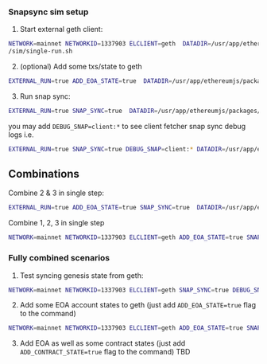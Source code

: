 ### Snapsync sim setup

1. Start external geth client:
```bash
NETWORK=mainnet NETWORKID=1337903 ELCLIENT=geth  DATADIR=/usr/app/ethereumjs/packages/client/data test
/sim/single-run.sh
```

2. (optional) Add some txs/state to geth
```bash
EXTERNAL_RUN=true ADD_EOA_STATE=true  DATADIR=/usr/app/ethereumjs/packages/client/data npm run tape -- test/sim/snapsync.spec.ts
```

3. Run snap sync:
```bash
EXTERNAL_RUN=true SNAP_SYNC=true  DATADIR=/usr/app/ethereumjs/packages/client/data npm run tape -- test/sim/snapsync.spec.ts
```
you may add `DEBUG_SNAP=client:*` to see client fetcher snap sync debug logs i.e.
```bash
EXTERNAL_RUN=true SNAP_SYNC=true DEBUG_SNAP=client:* DATADIR=/usr/app/ethereumjs/packages/client/data npm run tape -- test/sim/snapsync.spec.ts
```

## Combinations

Combine 2 & 3 in single step:
```bash
EXTERNAL_RUN=true ADD_EOA_STATE=true SNAP_SYNC=true  DATADIR=/usr/app/ethereumjs/packages/client/data npm run tape -- test/sim/snapsync.spec.ts
```

Combine 1, 2, 3 in single step
```bash
NETWORK=mainnet NETWORKID=1337903 ELCLIENT=geth ADD_EOA_STATE=true SNAP_SYNC=true DEBUG_SNAP=client:*  DATADIR=/usr/app/ethereumjs/packages/client/data npm run tape -- test/sim/snapsync.spec.ts
```

### Fully combined scenarios

1. Test syncing genesis state from geth:
```bash
NETWORK=mainnet NETWORKID=1337903 ELCLIENT=geth SNAP_SYNC=true DEBUG_SNAP=client:*  DATADIR=/usr/app/ethereumjs/packages/client/data npm run tape -- test/sim/snapsync.spec.ts
```

2. Add some EOA account states to geth (just add `ADD_EOA_STATE=true` flag to the command)
```bash
NETWORK=mainnet NETWORKID=1337903 ELCLIENT=geth ADD_EOA_STATE=true SNAP_SYNC=true DEBUG_SNAP=client:*  DATADIR=/usr/app/ethereumjs/packages/client/data npm run tape -- test/sim/snapsync.spec.ts
```

3. Add EOA as well as some contract states (just add `ADD_CONTRACT_STATE=true` flag to the command)
TBD
